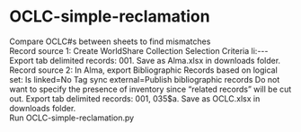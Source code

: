 # OCLC-simple-reclamation
Compare OCLC#s between sheets to find mismatches<br/>
Record source 1: Create WorldShare Collection 
Selection Criteria
li:---
Export tab delimited records: 001. Save as Alma.xlsx in downloads folder.<br/>
Record source 2: In Alma, export Bibliographic Records based on logical set:
  Is linked=No
  Tag sync external=Publish bibliographic records
Do not want to specify the presence of inventory since “related records” will be cut out.
Export tab delimited records: 001, 035$a. Save as OCLC.xlsx in downloads folder.
<br/>
Run OCLC-simple-reclamation.py
